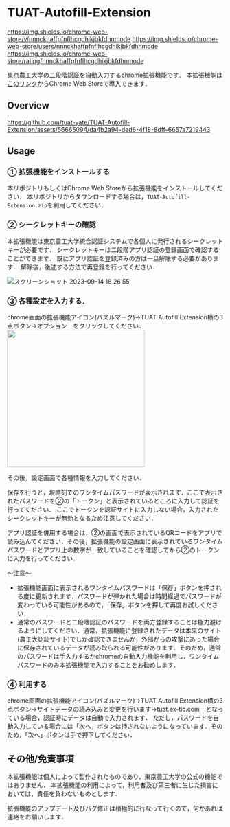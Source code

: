 # TUAT-Autofill-Extension

https://img.shields.io/chrome-web-store/v/nnnckhaffpfnflhcgdhikjbkfdhnmode
https://img.shields.io/chrome-web-store/users/nnnckhaffpfnflhcgdhikjbkfdhnmode
https://img.shields.io/chrome-web-store/rating/nnnckhaffpfnflhcgdhikjbkfdhnmode

東京農工大学の二段階認証を自動入力するchrome拡張機能です．
本拡張機能は[このリンク](https://chrome.google.com/webstore/detail/tuat-autofill-extension/nnnckhaffpfnflhcgdhikjbkfdhnmode/)からChrome Web Storeで導入できます．

## Overview
https://github.com/tuat-yate/TUAT-Autofill-Extension/assets/56665094/da4b2a94-ded6-4f18-8dff-6657a7219443

## Usage

### ① 拡張機能をインストールする
本リポジトリもしくはChrome Web Storeから拡張機能をインストールしてください．
本リポジトリからダウンロードする場合は，`TUAT-Autofill-Extension.zip`を利用してください．

### ② シークレットキーの確認
本拡張機能は東京農工大学統合認証システムで各個人に発行されるシークレットキーが必要です．
シークレットキーは二段階アプリ認証の登録画面で確認することができます．
既にアプリ認証を登録済みの方は一旦解除する必要があります．
解除後，後述する方法で再登録を行ってください．

![スクリーンショット 2023-09-14 18 26 55](https://github.com/tuat-yate/TUAT-Autofill-Extension/assets/56665094/9fd135f8-d571-453c-9dc6-3791b3ac7a39)

### ③ 各種設定を入力する．
chrome画面の拡張機能アイコン(パズルマーク)→TUAT Autofill Extension横の3点ボタン→オプション　をクリックしてください．
<img src="https://github.com/tuat-yate/TUAT-Autofill-Extension/assets/56665094/53fa75c7-2acf-4bcb-b2d8-b85d78f70840" width="320px">

その後，設定画面で各種情報を入力してください．

保存を行うと，現時刻でのワンタイムパスワードが表示されます．ここで表示されたパスワードを②の「トークン」と表示されているところに入力して認証を行ってください．
ここでトークンを認証サイトに入力しない場合，入力されたシークレットキーが無効となるため注意してください．

アプリ認証を併用する場合は，②の画面で表示されているQRコードをアプリで読み込んでください．その後，拡張機能の設定画面に表示されているワンタイムパスワードとアプリ上の数字が一致していることを確認してから②のトークンに入力を行ってください．

〜注意〜  
- 拡張機能画面に表示されるワンタイムパスワードは「保存」ボタンを押される度に更新されます．パスワードが弾かれた場合は時間経過でパスワードが変わっている可能性があるので，「保存」ボタンを押して再度お試しください．
- 通常のパスワードと二段階認証のパスワードを両方登録することは極力避けるようにしてください．通常，拡張機能に登録されたデータは本来のサイト(農工大認証サイト)でしか確認できませんが，外部からの攻撃にあった場合に保存されているデータが読み取られる可能性があります．そのため，通常のパスワードは手入力するかchromeの自動入力機能を利用し，ワンタイムパスワードのみ本拡張機能で入力することをお勧めします．

### ④ 利用する
chrome画面の拡張機能アイコン(パズルマーク)→TUAT Autofill Extension横の3点ボタン→サイトデータの読み込みと変更を行います→tuat.ex-tic.com　となっている場合，認証時にデータは自動で入力されます．
ただし，パスワードを自動入力している場合には「次へ」ボタンは押されないようになっています．そのため，「次へ」ボタンは手で押下してください．

## その他/免責事項
本拡張機能は個人によって製作されたものであり，東京農工大学の公式の機能ではありません．
本拡張機能の利用によって，利用者及び第三者に生じた損害においては，責任を負わないものとします．

拡張機能のアップデート及びバグ修正は積極的に行なって行くので，何かあれば連絡をお願いします．
